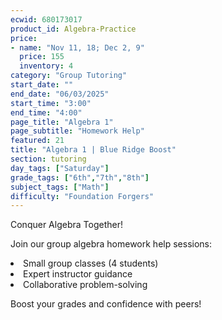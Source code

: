 ```yaml
---
ecwid: 680173017
product_id: Algebra-Practice
price:
- name: "Nov 11, 18; Dec 2, 9"
  price: 155
  inventory: 4
category: "Group Tutoring"
start_date: ""
end_date: "06/03/2025"
start_time: "3:00"
end_time: "4:00"
page_title: "Algebra 1"
page_subtitle: "Homework Help"
featured: 21
title: "Algebra 1 | Blue Ridge Boost"
section: tutoring
day_tags: ["Saturday"]
grade_tags: ["6th","7th","8th"]
subject_tags: ["Math"]
difficulty: "Foundation Forgers"
---
```

<p>Conquer Algebra Together!</p><p>Join our group algebra homework help sessions:</p><li> Small group classes (4 students)</li><li>Expert instructor guidance</li><li>Collaborative problem-solving</li><p>Boost your grades and confidence with peers!</p>
